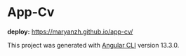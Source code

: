 # App-Cv

**deploy:**
https://maryanzh.github.io/app-cv/

This project was generated with [Angular CLI](https://github.com/angular/angular-cli) version 13.3.0.
